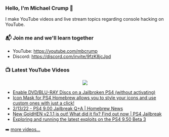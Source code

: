 ### Hello, I'm Michael Crump 👋

I make YouTube videos and live stream topics regarding console hacking on YouTube. 

### 📬 Join me and we'll learn together

- YouTube: https://youtube.com/mbcrump
- Discord: https://discord.com/invite/9fzK8jcJpd

### 📺 Latest YouTube Videos

<div align="center">

[<img src="https://img.shields.io/badge/-Subscribe-red?style=for-the-badge&logo=youtube&logoColor=white"/>](https://www.youtube.com/c/mbcrump?sub_confirmation=1)

</div>

<!-- YOUTUBE:START -->
- [Enable DVD/BLU-RAY Discs on a Jailbroken PS4 &lpar;without activating&rpar;](https://www.youtube.com/watch?v=cONKz6prMtc)
- [Icon Mask for PS4 Homebrew allows you to style your icons and use custom ones with just a click!](https://www.youtube.com/watch?v=_2k1-QaJfPs)
- [2/13/22 - PS4 9.00 Jailbreak Q+A | Homebrew News](https://www.youtube.com/watch?v=0Tw4LAgKWV8)
- [New GoldHEN v2.1.1 is out! What did it fix? Find out now | PS4 Jailbreak](https://www.youtube.com/watch?v=OMhq93-K1lw)
- [Exploring and running the latest exploits on the PS4 9.50 Beta 3](https://www.youtube.com/watch?v=N5Ap4b_yDtI)
<!-- YOUTUBE:END -->

➡️ [more videos...](https://youtube.com/mbcrump)


